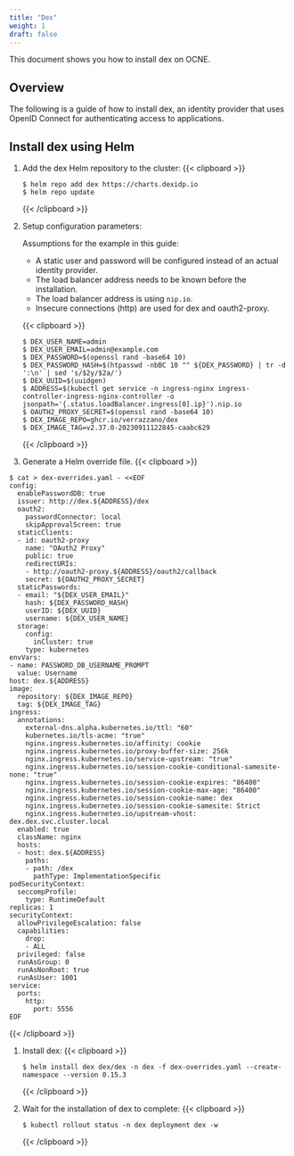 ```yaml
---
title: "Dex"
weight: 1
draft: false
---
```

This document shows you how to install dex on OCNE.

## Overview

The following is a guide of how to install dex, an identity provider that uses OpenID Connect for authenticating access to applications.

## Install dex using Helm

1. Add the dex Helm repository to the cluster:
   {{< clipboard >}}
   <div class="highlight">
   
   ```
   $ helm repo add dex https://charts.dexidp.io
   $ helm repo update
   ```
   </div>
   {{< /clipboard >}}


1. Setup configuration parameters:

   Assumptions for the example in this guide:

   * A static user and password will be configured instead of an actual identity provider.
   * The load balancer address needs to be known before the installation.
   * The load balancer address is using `nip.io`.
   * Insecure connections (http) are used for dex and oauth2-proxy.

   {{< clipboard >}}
   <div class="highlight">
   
   ```
   $ DEX_USER_NAME=admin
   $ DEX_USER_EMAIL=admin@example.com
   $ DEX_PASSWORD=$(openssl rand -base64 10)
   $ DEX_PASSWORD_HASH=$(htpasswd -nbBC 10 "" ${DEX_PASSWORD} | tr -d ':\n' | sed 's/$2y/$2a/')
   $ DEX_UUID=$(uuidgen)
   $ ADDRESS=$(kubectl get service -n ingress-nginx ingress-controller-ingress-nginx-controller -o jsonpath='{.status.loadBalancer.ingress[0].ip}').nip.io
   $ OAUTH2_PROXY_SECRET=$(openssl rand -base64 10)
   $ DEX_IMAGE_REPO=ghcr.io/verrazzano/dex
   $ DEX_IMAGE_TAG=v2.37.0-20230911122845-caabc629
   ```
   </div>
   {{< /clipboard >}}


1. Generate a Helm override file.
{{< clipboard >}}
<div class="highlight">

```
$ cat > dex-overrides.yaml - <<EOF
config:
  enablePasswordDB: true
  issuer: http://dex.${ADDRESS}/dex
  oauth2:
    passwordConnector: local
    skipApprovalScreen: true
  staticClients:
  - id: oauth2-proxy
    name: "OAuth2 Proxy"
    public: true
    redirectURIs:
    - http://oauth2-proxy.${ADDRESS}/oauth2/callback
    secret: ${OAUTH2_PROXY_SECRET}
  staticPasswords:
  - email: "${DEX_USER_EMAIL}"
    hash: ${DEX_PASSWORD_HASH}
    userID: ${DEX_UUID}
    username: ${DEX_USER_NAME}
  storage:
    config:
      inCluster: true
    type: kubernetes
envVars:
- name: PASSWORD_DB_USERNAME_PROMPT
  value: Username
host: dex.${ADDRESS}
image:
  repository: ${DEX_IMAGE_REPO}
  tag: ${DEX_IMAGE_TAG}
ingress:
  annotations:
    external-dns.alpha.kubernetes.io/ttl: "60"
    kubernetes.io/tls-acme: "true"
    nginx.ingress.kubernetes.io/affinity: cookie
    nginx.ingress.kubernetes.io/proxy-buffer-size: 256k
    nginx.ingress.kubernetes.io/service-upstream: "true"
    nginx.ingress.kubernetes.io/session-cookie-conditional-samesite-none: "true"
    nginx.ingress.kubernetes.io/session-cookie-expires: "86400"
    nginx.ingress.kubernetes.io/session-cookie-max-age: "86400"
    nginx.ingress.kubernetes.io/session-cookie-name: dex
    nginx.ingress.kubernetes.io/session-cookie-samesite: Strict
    nginx.ingress.kubernetes.io/upstream-vhost: dex.dex.svc.cluster.local
  enabled: true
  className: nginx
  hosts:
  - host: dex.${ADDRESS}
    paths:
    - path: /dex
      pathType: ImplementationSpecific
podSecurityContext:
  seccompProfile:
    type: RuntimeDefault
replicas: 1
securityContext:
  allowPrivilegeEscalation: false
  capabilities:
    drop:
    - ALL
  privileged: false
  runAsGroup: 0
  runAsNonRoot: true
  runAsUser: 1001
service:
  ports:
    http:
      port: 5556
EOF
```
</div>
{{< /clipboard >}}

1. Install dex:
   {{< clipboard >}}
   <div class="highlight">

   ```
   $ helm install dex dex/dex -n dex -f dex-overrides.yaml --create-namespace --version 0.15.3
   ```
   </div>
   {{< /clipboard >}}


1. Wait for the installation of dex to complete:
   {{< clipboard >}}
   <div class="highlight">

   ```
   $ kubectl rollout status -n dex deployment dex -w
   ```
   </div>
   {{< /clipboard >}}

   